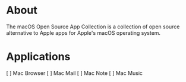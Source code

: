 # About
The macOS Open Source App Collection is a collection of open source alternative to Apple apps for Apple's macOS operating system.

# Applications
[ ] Mac Browser
[ ] Mac Mail
[ ] Mac Note
[ ] Mac Music
